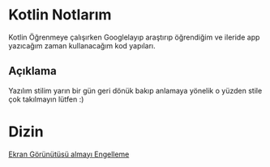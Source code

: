 # Kotlin Notlarım

Kotlin Öğrenmeye çalışırken Googlelayıp araştırıp öğrendiğim ve ileride app yazıcağım zaman kullanacağım kod yapıları.


## Açıklama 

Yazılım stilim yarın bir gün geri dönük bakıp anlamaya yönelik o yüzden stile çok takılmayın lütfen :)

# Dizin 

[Ekran Görünütüsü almayı Engelleme](https://github.com/muhammetardayildiz/kotlinnotlarim/blob/main/dir/EkranGoruntusuEngelleme.md)
